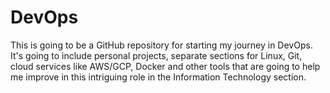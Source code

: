 # DevOps
This is going to be a GitHub repository for starting my journey in DevOps. It's going to include personal projects, separate sections for Linux, Git, cloud services like AWS/GCP, Docker and other tools that are going to help me improve in this intriguing role in the Information Technology section.
